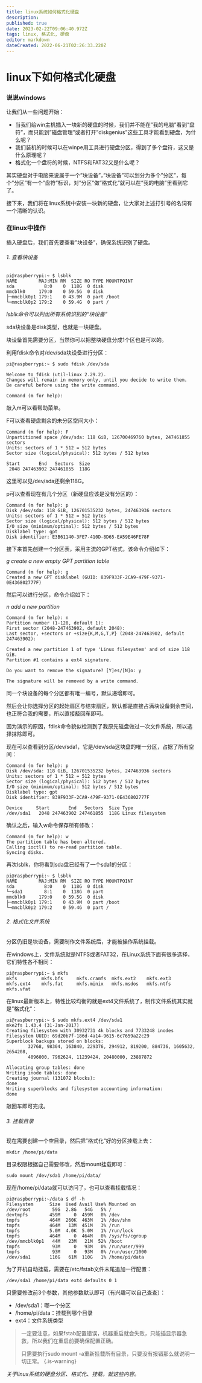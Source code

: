 ```yaml
---
title: linux系统如何格式化硬盘
description: 
published: true
date: 2023-02-22T09:06:40.972Z
tags: linux, 格式化, 硬盘
editor: markdown
dateCreated: 2022-06-21T02:26:33.220Z
---
```


# linux下如何格式化硬盘
### 说说windows
让我们从一些问题开始：

- 当我们给win主机插入一块新的硬盘的时候，我们并不能在”我的电脑”看到”盘符”，而只能到”磁盘管理”或者打开”diskgenius”这些工具才能看到硬盘，为什么呢？
- 我们装机的时候可以在winpe用工具进行硬盘分区，得到了多个盘符，这又是什么原理呢？
- 格式化一个盘符的时候，NTFS和FAT32又是什么呢？

其实硬盘对于电脑来说属于一个”块设备”，”块设备”可以划分为多个”分区”，每个”分区”有一个”盘符”标识，对”分区”做”格式化”就可以在”我的电脑”里看到它了。

接下来，我们将在linux系统中安装一块新的硬盘，让大家对上述打引号的名词有一个清晰的认识。

### 在linux中操作
插入硬盘后，我们首先要查看”块设备”，确保系统识别了硬盘。

###### 1. 查看块设备
```linux 
pi@raspberrypi:~ $ lsblk 
NAME        MAJ:MIN RM  SIZE RO TYPE MOUNTPOINT
sda           8:0    0  118G  0 disk 
mmcblk0     179:0    0 59.5G  0 disk 
├─mmcblk0p1 179:1    0 43.9M  0 part /boot
└─mmcblk0p2 179:2    0 59.4G  0 part /
```
 *lsblk命令可以列出所有系统识别的“块设备”* 

sda块设备是disk类型，也就是一块硬盘。

块设备首先需要分区，当然你可以把整块硬盘分成1个区也是可以的。

利用fdisk命令对/dev/sda块设备进行分区：
```linux
pi@raspberrypi:~ $ sudo fdisk /dev/sda

Welcome to fdisk (util-linux 2.29.2).
Changes will remain in memory only, until you decide to write them.
Be careful before using the write command.

Command (m for help):
```
敲入m可以看帮助菜单。

F可以查看硬盘剩余的未分区空间大小：
```linux
Command (m for help): F
Unpartitioned space /dev/sda: 118 GiB, 126700469760 bytes, 247461855 sectors
Units: sectors of 1 * 512 = 512 bytes
Sector size (logical/physical): 512 bytes / 512 bytes

Start       End   Sectors  Size
 2048 247463902 247461855  118G
```
这里可以见/dev/sda还剩余118G。

p可以查看现在有几个分区（新硬盘应该是没有分区的）：
```linux
Command (m for help): p
Disk /dev/sda: 118 GiB, 126701535232 bytes, 247463936 sectors
Units: sectors of 1 * 512 = 512 bytes
Sector size (logical/physical): 512 bytes / 512 bytes
I/O size (minimum/optimal): 512 bytes / 512 bytes
Disklabel type: gpt
Disk identifier: E3B61140-3FE7-410D-8D65-EA59E46FE78F
```
接下来首先创建一个分区表，采用主流的GPT格式，该命令介绍如下：

*g create a new empty GPT partition table*
```linux
Command (m for help): g
Created a new GPT disklabel (GUID: 839F933F-2CA9-479F-9371-0E436802777F)
```

然后可以进行分区，命令介绍如下：

*n add a new partition*
```linux
Command (m for help): n 
Partition number (1-128, default 1): 
First sector (2048-247463902, default 2048): 
Last sector, +sectors or +size{K,M,G,T,P} (2048-247463902, default 247463902): 

Created a new partition 1 of type 'Linux filesystem' and of size 118 GiB.
Partition #1 contains a ext4 signature.

Do you want to remove the signature? [Y]es/[N]o: y

The signature will be removed by a write command.
```
同一个块设备的每个分区都有唯一编号，默认递增即可。

然后会让你选择分区的起始扇区与结束扇区，默认都是直接占满块设备剩余空间，也正符合我的需要，所以直接敲回车即可。

因为演示的原因，fdisk命令貌似检测到了我原先磁盘做过一次文件系统，所以选择抹除即可。

现在可以查看到分区/dev/sda1，它是/dev/sda这块盘的唯一分区，占据了所有空间：
```linux
Command (m for help): p
Disk /dev/sda: 118 GiB, 126701535232 bytes, 247463936 sectors
Units: sectors of 1 * 512 = 512 bytes
Sector size (logical/physical): 512 bytes / 512 bytes
I/O size (minimum/optimal): 512 bytes / 512 bytes
Disklabel type: gpt
Disk identifier: 839F933F-2CA9-479F-9371-0E436802777F

Device     Start       End   Sectors  Size Type
/dev/sda1   2048 247463902 247461855  118G Linux filesystem
```
确认之后，输入w命令保存所有修改：
```linux
Command (m for help): w
The partition table has been altered.
Calling ioctl() to re-read partition table.
Syncing disks.
```

再次lsblk，你将看到sda盘已经有了一个sda1的分区：
```linux
pi@raspberrypi:~ $ lsblk 
NAME        MAJ:MIN RM  SIZE RO TYPE MOUNTPOINT
sda           8:0    0  118G  0 disk 
└─sda1        8:1    0  118G  0 part 
mmcblk0     179:0    0 59.5G  0 disk 
├─mmcblk0p1 179:1    0 43.9M  0 part /boot
└─mmcblk0p2 179:2    0 59.4G  0 part /
```
###### 2. 格式化文件系统
分区仍旧是块设备，需要制作文件系统后，才能被操作系统挂载。

在windows上，文件系统就是NTFS或者FAT32，在Linux系统下面有很多选择，它们特性各不相同：
```linux
pi@raspberrypi:~ $ mkfs
mkfs         mkfs.bfs     mkfs.cramfs  mkfs.ext2    mkfs.ext3    mkfs.ext4    mkfs.fat     mkfs.minix   mkfs.msdos   mkfs.ntfs    mkfs.vfat
```

在linux最新版本上，特性比较均衡的就是ext4文件系统了，制作文件系统其实就是”格式化”：
```linux
pi@raspberrypi:~ $ sudo mkfs.ext4 /dev/sda1
mke2fs 1.43.4 (31-Jan-2017)
Creating filesystem with 30932731 4k blocks and 7733248 inodes
Filesystem UUID: 69d20b7f-186d-4a14-9615-6c7659a22c29
Superblock backups stored on blocks: 
        32768, 98304, 163840, 229376, 294912, 819200, 884736, 1605632, 2654208, 
        4096000, 7962624, 11239424, 20480000, 23887872

Allocating group tables: done                            
Writing inode tables: done                            
Creating journal (131072 blocks): 
done
Writing superblocks and filesystem accounting information:        
done
```
敲回车即可完成。

###### 3. 挂载目录
现在需要创建一个空目录，然后把”格式化”好的分区挂载上去：
```linux
mkdir /home/pi/data
```
目录权限根据自己需要修改，然后mount挂载即可：
```linux
sudo mount /dev/sda1 /home/pi/data/
```
现在/home/pi/data就可以访问了，也可以查看挂载情况：
```linux
pi@raspberrypi:~/data $ df -h
Filesystem      Size  Used Avail Use% Mounted on
/dev/root        59G  2.8G   54G   5% /
devtmpfs        459M     0  459M   0% /dev
tmpfs           464M  260K  463M   1% /dev/shm
tmpfs           464M   13M  451M   3% /run
tmpfs           5.0M  4.0K  5.0M   1% /run/lock
tmpfs           464M     0  464M   0% /sys/fs/cgroup
/dev/mmcblk0p1   44M   23M   21M  52% /boot
tmpfs            93M     0   93M   0% /run/user/999
tmpfs            93M     0   93M   0% /run/user/1000
/dev/sda1       116G   61M  110G   1% /home/pi/data
```
为了开机自动挂载，需要在/etc/fstab文件末尾追加一行配置：
```linux
/dev/sda1 /home/pi/data ext4 defaults 0 1
```
只需要修改前3个参数，其他参数默认即可（有兴趣可以自己查查）：
- /dev/sda1：哪一个分区
- /home/pi/data：挂载到哪个目录
- ext4：文件系统类型
> 一定要注意，如果fstab配置错误，机器重启就会失败，只能插显示器急救，所以我们在重启前要确保配置正确。
> 
> 只需要执行sudo mount -a重新挂载所有目录，只要没有报错那么就说明一切正常。
{.is-warning}


*关于linux系统的硬盘分区、格式化、挂载，就这些内容。*